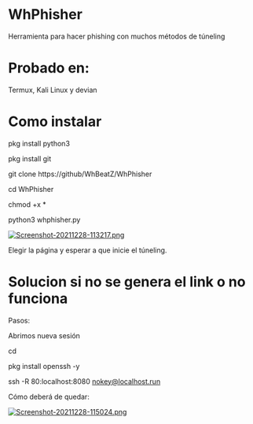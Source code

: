 # WhPhisher
Herramienta para hacer phishing con muchos
métodos de túneling

# Probado en:
Termux, Kali Linux y devian

# Como instalar

pkg install python3

pkg install git

git clone https://github/WhBeatZ/WhPhisher

cd WhPhisher

chmod +x *

python3 whphisher.py

[![Screenshot-20211228-113217.png](https://i.postimg.cc/zf6sY5Zz/Screenshot-20211228-113217.png)](https://postimg.cc/06GW7TyF)

Elegir la página y esperar a que inicie el túneling.

# Solucion si no se genera el link o no funciona

Pasos:

Abrimos nueva sesión

cd

pkg install openssh -y

ssh -R 80:localhost:8080 nokey@localhost.run

Cómo deberá de quedar:

[![Screenshot-20211228-115024.png](https://i.postimg.cc/50Y0YwNy/Screenshot-20211228-115024.png)](https://postimg.cc/JD8mSHXC)



